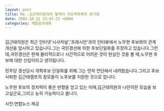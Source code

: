 ```yaml
---
layout: post
title: Re..김근태의원과의 협력이 지도력회복의 분기점
date: 2002-10-22 23:47:23 +0900
categories: 깨달음의대화
---
```

<img src="./assets/attach/images/198/551/1035298043.jpg" border="0" alt="" />  
  
김근태의원은 최근 인터넷'시사저널','프레시안'과의 인터뷰에서 노무현 후보와의 관계개선을 암시하고 있습니다.그는 국민경선에 의한 후보단일화를 주장하고 있습니다.그런데,국민경선은 현재 물리적으로나 시간적으로 어려운 것이 현실인 것을 볼 때,노무현 후보에 대한 신임이라고 생각됩니다.
  
민주당 경선당시 개혁후보 단일화를 위해.그는 먼저 연단에서 내려왔습니다.그리고 후보사퇴한 김근태캠프의 참모들이 노후보를 지원한 것으로 압니다.
   
노무현 후보의 정치력이 좋은 반향을 얻고 있는 이때,김근태의원과 나란히한 모습을 보고싶군요,그리고 능히 가능하다고 봅니다.
  

  
사진:연합뉴스 제공
